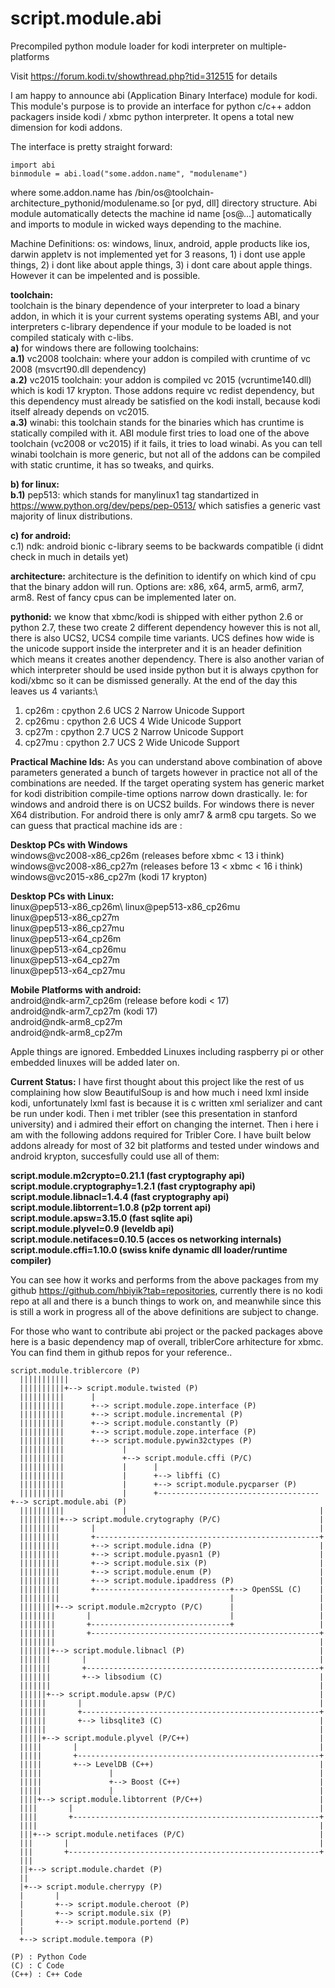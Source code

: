 # script.module.abi
Precompiled python module loader for kodi interpreter on multiple-platforms

Visit https://forum.kodi.tv/showthread.php?tid=312515 for details

I am happy to announce abi (Application Binary Interface) module for kodi. This module's purpose is to provide an interface for python c/c++ addon packagers inside kodi / xbmc python interpreter. It opens a total new dimension for kodi addons.

The interface is pretty straight forward:

```
import abi
binmodule = abi.load("some.addon.name", "modulename") 
```
where some.addon.name has /bin/os@toolchain-architecture_pythonid/modulename.so [or pyd, dll] directory structure. Abi module automatically detects the machine id name [os@...] automatically and imports to module in wicked ways depending to the machine.

Machine Definitions:
os: windows, linux, android, 
apple products like ios, darwin appletv is not implemented yet for 3 reasons, 1) i dont use apple things, 2) i dont like about apple things, 3) i dont care about apple things. However it can be impelented and is possible.

**toolchain:**\
toolchain is the binary dependence of your interpreter to load a binary addon, in which it is your current systems operating systems ABI, and your interpreters c-library dependence if your module to be loaded is not compiled staticaly with c-libs.\
**a)** for windows there are following toolchains:\
**a.1)** vc2008 toolchain: where your addon is compiled with cruntime of vc 2008 (msvcrt90.dll dependency)\
**a.2)** vc2015 toolchain: your addon is compiled vc 2015 (vcruntime140.dll) which is kodi 17 krypton. Those addons require vc redist dependency, but this dependency must already be satisfied on the kodi install, because kodi itself already depends on vc2015.\
**a.3)** winabi: this toolchain stands for the binaries which has cruntime is statically compiled with it. ABI module first tries to load one of the above toolchain (vc2008 or vc2015) if it fails, it tries to load winabi. As you can tell winabi toolchain is more generic, but not all of the addons can be compiled with static cruntime, it has so tweaks, and quirks.

**b) for linux:**\
**b.1)** pep513: which stands for manylinux1 tag standartized in https://www.python.org/dev/peps/pep-0513/ which satisfies a generic vast majority of linux distributions.

**c) for android:**\
c.1) ndk: android bionic c-library seems to be backwards compatible (i didnt check in much in details yet)

**architecture:** architecture is the definition to identify on which kind of cpu that the binary addon will run. Options are: x86, x64, arm5, arm6, arm7, arm8. Rest of fancy cpus can be implemented later on.

**pythonid:** we know that xbmc/kodi is shipped with either python 2.6 or python 2.7, these two create 2 different dependency however this is not all, there is also UCS2, UCS4 compile time variants. UCS defines how wide is the unicode support inside the interpreter and it is an header definition which means it creates another dependency. There is also another varian of which interpreter should be used inside python but it is always cpython for kodi/xbmc so it can be dismissed generally. At the end of the day this leaves us 4 variants:\
1) cp26m : cpython 2.6 UCS 2 Narrow Unicode Support
2) cp26mu : cpython 2.6 UCS 4 Wide Unicode Support
3) cp27m : cpython 2.7 UCS 2 Narrow Unicode Support
4) cp27mu : cpython 2.7 UCS 2 Wide Unicode Support

**Practical Machine Ids:**
As you can understand above combination of above parameters generated a bunch of targets however in practice not all of the combinations are needed. If the target operating system has generic market for kodi distribition compile-time options narrow down drastically. Ie: for windows and android there is on UCS2 builds. For windows there is never X64 distribution. For android there is only amr7 & arm8 cpu targets. So we can guess that practical machine ids are :

**Desktop PCs with Windows**\
windows@vc2008-x86_cp26m (releases before xbmc < 13 i think)\
windows@vc2008-x86_cp27m (releases before 13 < xbmc < 16 i think)\
windows@vc2015-x86_cp27m (kodi 17 krypton)

**Desktop PCs with Linux:**\
linux@pep513-x86_cp26m\ 
linux@pep513-x86_cp26mu\
linux@pep513-x86_cp27m\
linux@pep513-x86_cp27mu\
linux@pep513-x64_cp26m\
linux@pep513-x64_cp26mu\
linux@pep513-x64_cp27m\
linux@pep513-x64_cp27mu

**Mobile Platforms with android:**\
android@ndk-arm7_cp26m (release before kodi < 17)\
android@ndk-arm7_cp27m (kodi 17)\
android@ndk-arm8_cp27m\
android@ndk-arm8_cp27m

Apple things are ignored. Embedded Linuxes including raspberry pi or other embedded linuxes will be added later on.

**Current Status:**
I have first thought about this project like the rest of us complaining how slow BeautifulSoup is and how much i need lxml inside kodi, unfortunately lxml fast is because it is c written xml serializer and cant be run under kodi. Then i met tribler (see this presentation in stanford university) and i admired their effort on changing the internet. Then i here i am with the following addons required for Tribler Core. I have built below addons already for most of 32 bit platforms and tested under windows and android krypton, succesfully could use all of them:

**script.module.m2crypto=0.21.1 (fast cryptography api)\
script.module.cryptography=1.2.1 (fast cryptography api)\
script.module.libnacl=1.4.4 (fast cryptography api)\
script.module.libtorrent=1.0.8 (p2p torrent api)\
script.module.apsw=3.15.0 (fast sqlite api)\
script.module.plyvel=0.9 (leveldb api)\
script.module.netifaces=0.10.5 (acces os networking internals)\
script.module.cffi=1.10.0 (swiss knife dynamic dll loader/runtime compiler)**

You can see how it works and performs from the above packages from my github https://github.com/hbiyik?tab=repositories, currently there is no kodi repo at all and there is a bunch things to work on, and meanwhile since this is still a work in progress all of the above definitions are subject to change.

For those who want to contribute abi project or the packed packages above here is a basic dependency map of overall, triblerCore arhitecture for xbmc. You can find them in github repos for your reference..

```
script.module.triblercore (P)
  |||||||||||
  ||||||||||+--> script.module.twisted (P)
  ||||||||||      |
  ||||||||||      +--> script.module.zope.interface (P)
  ||||||||||      +--> script.module.incremental (P)
  ||||||||||      +--> script.module.constantly (P)
  ||||||||||      +--> script.module.zope.interface (P)
  ||||||||||      +--> script.module.pywin32ctypes (P)
  ||||||||||             |
  ||||||||||             +--> script.module.cffi (P/C)
  ||||||||||             |      |
  ||||||||||             |      +--> libffi (C)
  ||||||||||             |      +--> script.module.pycparser (P)
  ||||||||||             |      +------------------------------------+--> script.module.abi (P)
  ||||||||||             |                                           |
  |||||||||+--> script.module.crytography (P/C)                      |
  |||||||||       |                                                  |
  |||||||||       +--------------------------------------------------+
  |||||||||       +--> script.module.idna (P)                        |
  |||||||||       +--> script.module.pyasn1 (P)                      |
  |||||||||       +--> script.module.six (P)                         |
  |||||||||       +--> script.module.enum (P)                        |
  |||||||||       +--> script.module.ipaddress (P)                   |
  |||||||||       +------------------------------+--> OpenSSL (C)    |
  |||||||||                                      |                   |
  ||||||||+--> script.module.m2crypto (P/C)      |                   |
  ||||||||       |                               |                   |
  ||||||||       +-------------------------------+                   |
  ||||||||       +---------------------------------------------------+
  ||||||||                                                           |
  |||||||+--> script.module.libnacl (P)                              |
  |||||||       |                                                    |
  |||||||       +----------------------------------------------------+
  |||||||       +--> libsodium (C)                                   |
  |||||||                                                            |
  ||||||+--> script.module.apsw (P/C)                                |
  ||||||       |                                                     |
  ||||||       +-----------------------------------------------------+
  ||||||       +--> libsqlite3 (C)                                   |
  ||||||                                                             |
  |||||+--> script.module.plyvel (P/C++)                             |
  |||||       |                                                      |
  |||||       +------------------------------------------------------+
  |||||       +--> LevelDB (C++)                                     |
  |||||               |                                              |
  |||||               +--> Boost (C++)                               |
  |||||               |                                              |
  ||||+--> script.module.libtorrent (P/C++)                          |
  ||||       |                                                       |
  ||||       +-------------------------------------------------------+
  ||||                                                               |
  |||+--> script.module.netifaces (P/C)                              |
  |||       |                                                        |
  |||       +--------------------------------------------------------+
  ||| 
  ||+--> script.module.chardet (P)
  ||
  |+--> script.module.cherrypy (P)
  |       |
  |       +--> script.module.cheroot (P)
  |       +--> script.module.six (P)
  |       +--> script.module.portend (P)
  |
  +--> script.module.tempora (P)

(P) : Python Code
(C) : C Code
(C++) : C++ Code 
```
